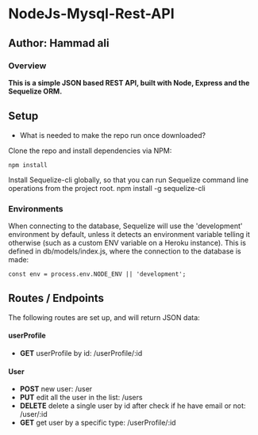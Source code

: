 # NodeJs-Mysql-Rest-API

## Author: Hammad ali

### Overview

**This is a simple JSON based REST API, built with Node, Express and the Sequelize ORM.**


## Setup
* What is needed to make the repo run once downloaded?

Clone the repo and install dependencies via NPM:

	npm install

Install Sequelize-cli globally, so that you can run Sequelize command line operations from the project root. 
	npm install -g sequelize-cli

### Environments
When connecting to the database, Sequelize will use the 'development' environment by default, unless it detects an environment variable telling it otherwise (such as a custom ENV variable on a Heroku instance). This is defined in db/models/index.js, where the connection to the database is made:

	const env = process.env.NODE_ENV || 'development';

## Routes / Endpoints
The following routes are set up, and will return JSON data:

#### userProfile
+ **GET** userProfile by id: /userProfile/:id


#### User
+ **POST** new user: /user
+ **PUT** edit all the user in the list: /users
+ **DELETE** delete a single user by id after check if he have email or not: /user/:id
+ **GET** get user by a  specific type: /userProfile/:id
